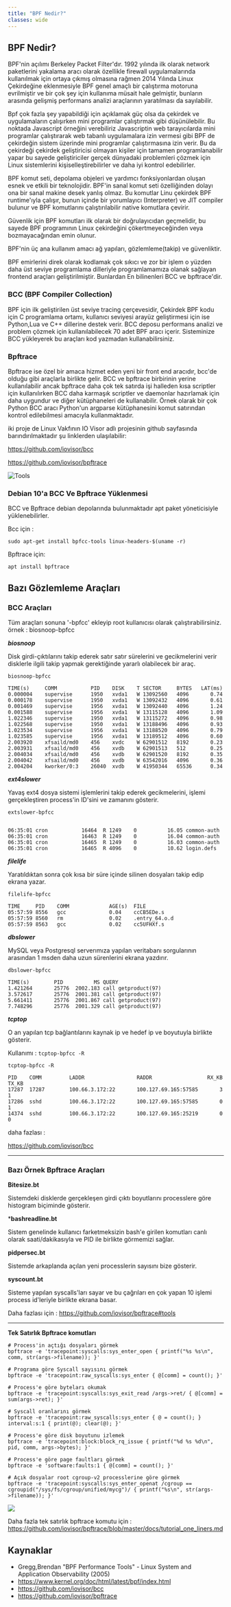 ```yaml
---
title: "BPF Nedir?"
classes: wide
---
```


## BPF Nedir?

BPF'nin açılımı Berkeley Packet Filter'dır. 1992 yılında ilk olarak network paketlerini yakalama aracı olarak özellikle firewall uygulamalarında kullanılmak için ortaya çıkmış olmasına rağmen 2014 Yılında Linux Çekirdeğine eklenmesiyle BPF genel amaçlı bir çalıştırma motoruna evrilmiştir ve bir çok şey için kullanıma müsait hale gelmiştir, bunların arasında gelişmiş performans analizi araçlarının yaratılması da sayılabilir.

Bpf çok fazla şey yapabildiği için açıklamak güç olsa da çekirdek ve uygulamaların çalışırken mini programlar çalıştırmak gibi düşünülebilir. Bu noktada Javascript örneğini verebiliriz Javascriptin web tarayıcılarda mini programlar çalıştırarak web tabanlı uygulamalara izin vermesi gibi BPF de çekirdeğin sistem üzerinde mini programlar çalıştırmasına izin verir. Bu da çekirdeği çekirdek geliştiricisi olmayan kişiler için tamamen programlanabilir yapar bu sayede geliştiriciler gerçek dünyadaki problemleri çözmek için Linux sistemlerini kişiselleştirebilirler ve daha iyi kontrol edebilirler.

BPF komut seti, depolama objeleri ve yardımcı fonksiyonlardan oluşan esnek ve etkili bir teknolojidir. BPF'in sanal komut seti özelliğinden dolayı ona bir sanal makine desek yanlış olmaz. Bu komutlar Linu çekirdek BPF runtime'ıyla çalışır, bunun içinde bir yorumlayıcı (Interpreter) ve JIT compiler bulunur ve BPF komutlarını çalıştırılabilir native komutlara çevirir.

Güvenlik için BPF komutları ilk olarak bir doğrulayıcıdan geçmelidir, bu sayede BPF programının Linux çekirdeğini çökertmeyeceğinden veya bozmayacağından emin olunur.

BPF'nin üç ana kullanım amacı ağ yapıları, gözlemleme(takip) ve güvenliktir. 


BPF emirlerini direk olarak kodlamak çok sıkıcı ve zor bir işlem o yüzden daha üst seviye programlama dilleriyle programlamamıza olanak sağlayan frontend araçları geliştirilmiştir. Bunlardan En bilinenleri BCC ve bpftrace'dir.

<!--more-->

### BCC (BPF Compiler Collection)

BPF için ilk geliştirilen üst seviye tracing çerçevesidir, Çekirdek BPF kodu için C programlama ortamı, kullanıcı seviyesi arayüz geliştirmesi için ise Python,Lua ve C++ dillerine destek verir. BCC deposu performans analizi ve problem çözmek için kullanılabilecek 70 adet BPF aracı içerir. Sisteminize BCC yükleyerek bu araçları kod yazmadan kullanabilirsiniz. 

### Bpftrace

Bpftrace ise özel bir amaca hizmet eden yeni bir front end aracıdır, bcc'de olduğu gibi araçlarla birlikte gelir. BCC ve bpftrace birbirinin yerine kullanılabilir ancak bpftrace daha çok tek satırda işi halleden kısa scriptler için kullanılırken BCC daha karmaşık scriptler ve daemonlar hazırlamak için daha uygundur ve diğer kütüphaneleri de kullanabilir. Örnek olarak bir çok Python BCC  aracı Python'un argparse kütüphanesini komut satırından kontrol edilebilmesi amacıyla kullanmaktadır.

iki proje de Linux Vakfının IO Visor adlı projesinin github sayfasında barındırılmaktadır şu linklerden ulaşılabilir:

https://github.com/iovisor/bcc

https://github.com/iovisor/bpftrace

![](http://www.brendangregg.com/Perf/bcc_tracing_tools.png "Tools")



### Debian 10'a BCC Ve Bpftrace Yüklenmesi

BCC ve Bpftrace debian depolarında bulunmaktadır apt paket yöneticisiyle yüklenebilirler.

Bcc için :

```
sudo apt-get install bpfcc-tools linux-headers-$(uname -r)
```

Bpftrace için:

```
apt install bpftrace
```


## Bazı Gözlemleme Araçları


### BCC Araçları

Tüm araçları sonuna '-bpfcc' ekleyip root kullanıcısı olarak çalıştırabilirsiniz.
örnek : biosnoop-bpfcc

***biosnoop***

Disk girdi-çıktılarını takip ederek satır satır sürelerini ve gecikmelerini verir disklerle ilgili takip yapmak gerektiğinde yararlı olabilecek bir araç.


```
biosnoop-bpfcc

TIME(s)     COMM           PID    DISK    T SECTOR     BYTES   LAT(ms)
0.000004    supervise      1950   xvda1   W 13092560   4096       0.74
0.000178    supervise      1950   xvda1   W 13092432   4096       0.61
0.001469    supervise      1956   xvda1   W 13092440   4096       1.24
0.001588    supervise      1956   xvda1   W 13115128   4096       1.09
1.022346    supervise      1950   xvda1   W 13115272   4096       0.98
1.022568    supervise      1950   xvda1   W 13188496   4096       0.93
1.023534    supervise      1956   xvda1   W 13188520   4096       0.79
1.023585    supervise      1956   xvda1   W 13189512   4096       0.60
2.003920    xfsaild/md0    456    xvdc    W 62901512   8192       0.23
2.003931    xfsaild/md0    456    xvdb    W 62901513   512        0.25
2.004034    xfsaild/md0    456    xvdb    W 62901520   8192       0.35
2.004042    xfsaild/md0    456    xvdb    W 63542016   4096       0.36
2.004204    kworker/0:3    26040  xvdb    W 41950344   65536      0.34

```


***ext4slower***

Yavaş ext4 dosya sistemi işlemlerini takip ederek gecikmelerini, işlemi gerçekleştiren process'in ID'sini ve zamanını gösterir.

```
extslower-bpfcc


06:35:01 cron           16464  R 1249    0          16.05 common-auth
06:35:01 cron           16463  R 1249    0          16.04 common-auth
06:35:01 cron           16465  R 1249    0          16.03 common-auth
06:35:01 cron           16465  R 4096    0          10.62 login.defs
```

***filelife***

Yaratıldıktan sonra çok kısa bir süre içinde silinen dosyaları takip edip ekrana yazar.


```
filelife-bpfcc

TIME     PID    COMM             AGE(s)  FILE
05:57:59 8556   gcc              0.04    ccCB5EDe.s
05:57:59 8560   rm               0.02    .entry_64.o.d
05:57:59 8563   gcc              0.02    cc5UFHXf.s
```

***dbslower***

MySQL veya Postgresql serverımıza yapılan veritabanı sorgularının arasından 1 msden daha uzun sürenlerini ekrana yazdırır. 


```
dbslower-bpfcc

TIME(s)        PID          MS QUERY
1.421264       25776  2002.183 call getproduct(97)
3.572617       25776  2001.381 call getproduct(97)
5.661411       25776  2001.867 call getproduct(97)
7.748296       25776  2001.329 call getproduct(97)
```


***tcptop***

O an yapılan tcp bağlantılarını kaynak ip ve hedef ip ve boyutuyla birlikte gösterir.

Kullanımı :
```tcptop-bpfcc -R```

```
tcptop-bpfcc -R

PID    COMM         LADDR                 RADDR                  RX_KB  TX_KB
17287  17287        100.66.3.172:22       100.127.69.165:57585       3      1
17286  sshd         100.66.3.172:22       100.127.69.165:57585       0      1
14374  sshd         100.66.3.172:22       100.127.69.165:25219       0      0

```



daha fazlası :

https://github.com/iovisor/bcc

---

### Bazı Örnek Bpftrace Araçları

**Bitesize.bt**

Sistemdeki disklerde gerçekleşen girdi çıktı boyutlarını processlere göre histogram biçiminde gösterir.

***bashreadline.bt**

Sistem genelinde kullanıcı farketmeksizin bash'e girilen komutları canlı olarak saati/dakikasıyla ve PID ile birlikte görmemizi sağlar.

**pidpersec.bt**

Sistemde arkaplanda açılan yeni processlerin sayısını bize gösterir.

**syscount.bt**

Sisteme yapılan syscalls'ları sayar ve bu çağrıları en çok yapan 10 işlemi process id'leriyle birlikte ekrana basar.

Daha fazlası için : https://github.com/iovisor/bpftrace#tools



----

**Tek Satırlık Bpftrace komutları**


```
# Process'in açtığı dosyaları görmek
bpftrace -e 'tracepoint:syscalls:sys_enter_open { printf("%s %s\n", comm, str(args->filename)); }'

# Programa göre Syscall sayısını görmek
bpftrace -e 'tracepoint:raw_syscalls:sys_enter { @[comm] = count(); }'

# Process'e göre byteları okumak
bpftrace -e 'tracepoint:syscalls:sys_exit_read /args->ret/ { @[comm] = sum(args->ret); }'

# Syscall oranlarını görmek
bpftrace -e 'tracepoint:raw_syscalls:sys_enter { @ = count(); } interval:s:1 { print(@); clear(@); }'

# Process'e göre disk boyutunu izlemek
bpftrace -e 'tracepoint:block:block_rq_issue { printf("%d %s %d\n", pid, comm, args->bytes); }'

# Process'e göre page faultları görmek
bpftrace -e 'software:faults:1 { @[comm] = count(); }'

# Açık dosyalar root cgroup-v2 processlerine göre görmek
bpftrace -e 'tracepoint:syscalls:sys_enter_openat /cgroup == cgroupid("/sys/fs/cgroup/unified/mycg")/ { printf("%s\n", str(args->filename)); }'

```

![](https://raw.githubusercontent.com/iovisor/bpftrace/master/images/bpftrace_probes_2018.png)


Daha fazla tek satırlık bpftrace komutu için : https://github.com/iovisor/bpftrace/blob/master/docs/tutorial_one_liners.md


## Kaynaklar

- Gregg,Brendan "BPF Performance Tools" - Linux System and Application Observability (2005)
- https://www.kernel.org/doc/html/latest/bpf/index.html
- https://github.com/iovisor/bcc
- https://github.com/iovisor/bpftrace